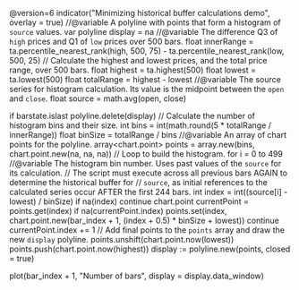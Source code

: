 @version=6
indicator("Minimizing historical buffer calculations demo", overlay = true)
//@variable A polyline with points that form a histogram of `source` values.
var polyline display = na
//@variable The difference Q3 of `high` prices and Q1 of `low` prices over 500 bars.
float innerRange = ta.percentile_nearest_rank(high, 500, 75) - ta.percentile_nearest_rank(low, 500, 25)
// Calculate the highest and lowest prices, and the total price range, over 500 bars.
float highest = ta.highest(500)
float lowest = ta.lowest(500)
float totalRange = highest - lowest
//@variable The source series for histogram calculation. Its value is the midpoint between the `open` and `close`.
float source = math.avg(open, close)

if barstate.islast
    polyline.delete(display)
    // Calculate the number of histogram bins and their size.
    int bins = int(math.round(5 * totalRange / innerRange))
    float binSize = totalRange / bins
    //@variable An array of chart points for the polyline.
    array<chart.point> points = array.new(bins, chart.point.new(na, na, na))
    // Loop to build the histogram.
    for i = 0 to 499
        //@variable The histogram bin number. Uses past values of the `source` for its calculation.
        // The script must execute across all previous bars AGAIN to determine the historical buffer for
        // `source`, as initial references to the calculated series occur AFTER the first 244 bars.
        int index = int((source[i] - lowest) / binSize)
        if na(index)
            continue
        chart.point currentPoint = points.get(index)
        if na(currentPoint.index)
            points.set(index, chart.point.new(bar_index + 1, (index + 0.5) * binSize + lowest))
            continue
        currentPoint.index += 1
    // Add final points to the `points` array and draw the new `display` polyline.
    points.unshift(chart.point.now(lowest))
    points.push(chart.point.now(highest))
    display := polyline.new(points, closed = true)

plot(bar_index + 1, "Number of bars", display = display.data_window)